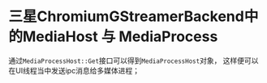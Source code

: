 # 三星ChromiumGStreamerBackend中的MediaHost 与 MediaProcess


通过`MediaProcessHost::Get`接口可以得到`MediaProcessHost`对象， 这样便可以在UI线程当中发送ipc消息给多媒体进程；